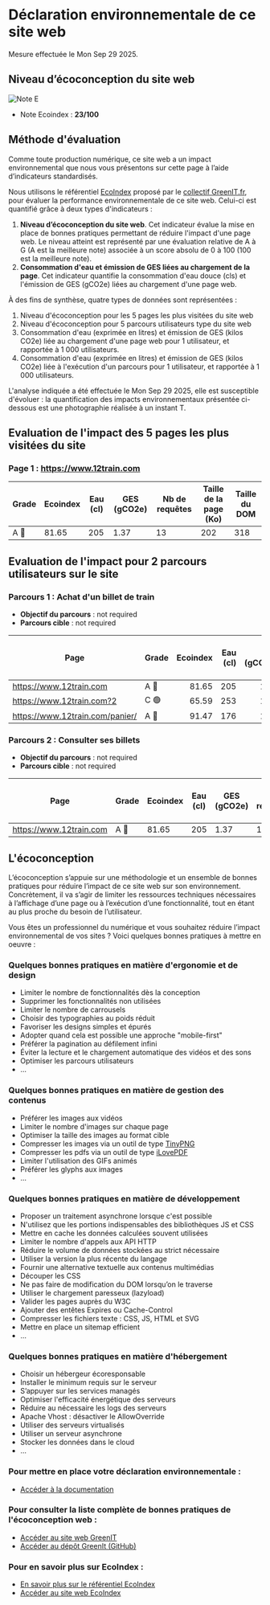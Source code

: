 # Déclaration environnementale de ce site web

Mesure effectuée le Mon Sep 29 2025.

## Niveau d’écoconception du site web
![Note E](https://raw.githubusercontent.com/cnumr/lighthouse-plugin-ecoindex/598d9d1bf10a90448d815fd0bf50ebdc712c3b0d/assets/Note-F.webp)
* Note Ecoindex : **23/100**

## Méthode d'évaluation
Comme toute production numérique, ce site web a un impact environnemental que nous vous présentons sur cette page à l’aide d’indicateurs standardisés.

Nous utilisons le référentiel [EcoIndex](https://www.ecoindex.fr/) proposé par le [collectif GreenIT.fr](https://www.greenit.fr/), pour évaluer la performance environnementale de ce site web. Celui-ci est quantifié grâce à deux types d'indicateurs :
1. **Niveau d’écoconception du site web**. Cet indicateur évalue la mise en place de bonnes pratiques permettant de réduire l'impact d'une page web. Le niveau atteint est représenté par une évaluation relative de A à G (A est la meilleure note) associée à un score absolu de 0 à 100 (100 est la meilleure note).
2. **Consommation d'eau et émission de GES liées au chargement de la page**. Cet indicateur quantifie la consommation d'eau douce (cls) et l'émission de GES (gCO2e) liées au chargement d'une page web.

À des fins de synthèse, quatre types de données sont représentées :
1. Niveau d'écoconception pour les 5 pages les plus visitées du site web
2. Niveau d'écoconception pour 5 parcours utilisateurs type du site web
3. Consommation d'eau (exprimée en litres) et émission de GES (kilos CO2e) liée au chargement d'une page web pour 1 utilisateur, et rapportée à 1 000 utilisateurs.
4. Consommation d'eau (exprimée en litres) et émission de GES (kilos CO2e) liée à l'exécution d'un parcours pour 1 utilisateur, et rapportée à 1 000 utilisateurs.

L'analyse indiquée a été effectuée le Mon Sep 29 2025, elle est susceptible d'évoluer : la quantification des impacts environnementaux présentée ci-dessous est une photographie réalisée à un instant T.

## Evaluation de l'impact des 5 pages les plus visitées du site
### Page 1 : https://www.12train.com

|Grade|Ecoindex|Eau (cl)|GES (gCO2e)|Nb de requêtes|Taille de la page (Ko)|Taille du DOM|
|---|---|---|---|---|---|---|
|A 🔵  |81.65   |205     |1.37       |13            |202                   |318          |




## Evaluation de l'impact pour 2 parcours utilisateurs sur le site
### Parcours 1 : Achat d'un billet de train
* **Objectif du parcours** : not required
* **Parcours cible** : not required

|Page|Grade|Ecoindex|Eau (cl)|GES (gCO2e)|Nb de requêtes|Taille de la page (Ko)|Taille du DOM|
|-----|-----|-------:|-------:|----------:|-------------:|---------------------:|------------:|
|https://www.12train.com |A 🔵  |81.65   |205     |1.37       |13            |202                   |318          |
|https://www.12train.com?2 |C 🟢  |65.59   |253     |1.69       |0             |0                     |924          |
|https://www.12train.com/panier/|A 🔵  |91.47   |176     |1.17       |7             |115                   |72           |

### Parcours 2 : Consulter ses billets
* **Objectif du parcours** : not required
* **Parcours cible** : not required

|Page|Grade|Ecoindex |Eau (cl)|GES (gCO2e)|Nb de requêtes|Taille de la course (Ko)|Taille du DOM|
|-------|-----|---------|--------|-----------|--------------|------------------------|-------------|
|https://www.12train.com |A 🔵  |81.65   |205     |1.37       |13            |202                   |318          |


## L'écoconception

L’écoconception s’appuie sur une méthodologie et un ensemble de bonnes pratiques pour réduire l’impact de ce site web sur son environnement. Concrètement, il va s’agir de limiter les ressources techniques nécessaires à l’affichage d’une page ou à l’exécution d’une fonctionnalité, tout en étant au plus proche du besoin de l’utilisateur.

Vous êtes un professionnel du numérique et vous souhaitez réduire l’impact environnemental de vos sites ? Voici quelques bonnes pratiques à mettre en oeuvre :

### Quelques bonnes pratiques en matière d'ergonomie et de design
* Limiter le nombre de fonctionnalités dès la conception
* Supprimer les fonctionnalités non utilisées
* Limiter le nombre de carrousels
* Choisir des typographies au poids réduit
* Favoriser les designs simples et épurés
* Adopter quand cela est possible une approche "mobile-first"
* Préférer la pagination au défilement infini
* Éviter la lecture et le chargement automatique des vidéos et des sons
* Optimiser les parcours utilisateurs
* ...

### Quelques bonnes pratiques en matière de gestion des contenus
* Préférer les images aux vidéos
* Limiter le nombre d'images sur chaque page
* Optimiser la taille des images au format cible
* Compresser les images via un outil de type [TinyPNG](https://tinypng.com/)
* Compresser les pdfs via un outil de type [iLovePDF](https://www.ilovepdf.com/fr/compresser_pdf)
* Limiter l'utilisation des GIFs animés
* Préférer les glyphs aux images
* ...

### Quelques bonnes pratiques en matière de développement
* Proposer un traitement asynchrone lorsque c'est possible
* N'utilisez que les portions indispensables des bibliothèques JS et CSS
* Mettre en cache les données calculées souvent utilisées
* Limiter le nombre d'appels aux API HTTP
* Réduire le volume de données stockées au strict nécessaire
* Utiliser la version la plus récente du langage
* Fournir une alternative textuelle aux contenus multimédias
* Découper les CSS
* Ne pas faire de modification du DOM lorsqu’on le traverse
* Utiliser le chargement paresseux (lazyload)
* Valider les pages auprès du W3C
* Ajouter des entêtes Expires ou Cache-Control
* Compresser les fichiers texte : CSS, JS, HTML et SVG
* Mettre en place un sitemap efficient
* ...

### Quelques bonnes pratiques en matière d'hébergement
* Choisir un hébergeur écoresponsable
* Installer le minimum requis sur le serveur
* S’appuyer sur les services managés
* Optimiser l'efficacité énergétique des serveurs
* Réduire au nécessaire les logs des serveurs
* Apache Vhost : désactiver le AllowOverride
* Utiliser des serveurs virtualisés
* Utiliser un serveur asynchrone
* Stocker les données dans le cloud
* ...

### Pour mettre en place votre déclaration environnementale :

* [Accéder à la documentation](https://declaration.greenit.fr/)

### Pour consulter la liste complète de bonnes pratiques de l'écoconception web :

* [Accéder au site web GreenIT](https://www.greenit.fr/)
* [Accéder au dépôt GreenIt (GitHub)](https://github.com/cnumr/best-practices)

### Pour en savoir plus sur EcoIndex :

* [En savoir plus sur le référentiel EcoIndex](https://www.ecoindex.fr/comment-ca-marche/)
* [Accéder au site web EcoIndex](https://www.ecoindex.fr/)
